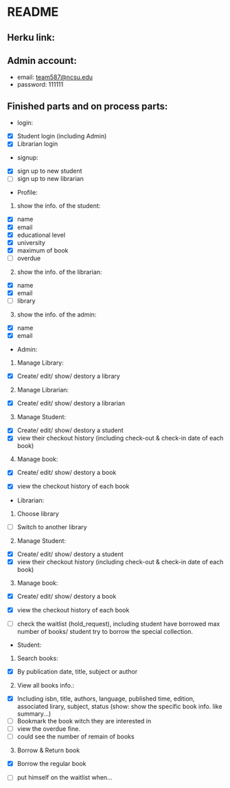 # README

## Herku link:

## Admin account:
  * email: team587@ncsu.edu
  * password: 111111
  
## Finished parts and on process parts:

* login:
- [x] Student login (including Admin)
- [x] Librarian login

* signup:
- [x] sign up to new student
- [ ] sign up to new librarian

* Profile:
1. show the info. of the student: 
- [x] name
- [x] email
- [x] educational level
- [x] university
- [x] maximum of book
- [ ] overdue

2. show the info. of the librarian:
- [x] name
- [x] email
- [ ] library

3. show the info. of the admin:
- [x] name
- [x] email

* Admin:
1. Manage Library: 
- [x] Create/ edit/ show/ destory a library 

2. Manage Librarian: 
- [x] Create/ edit/ show/ destory a librarian

3. Manage Student: 
- [x] Create/ edit/ show/ destory a student
- [x] view their checkout history (including check-out & check-in date of each book)

4. Manage book: 
- [x] Create/ edit/ show/ destory a book
- [x] view the checkout history of each book


* Librarian:
1. Choose library
- [ ] Switch to another library

2. Manage Student: 
- [x] Create/ edit/ show/ destory a student
- [x] view their checkout history (including check-out & check-in date of each book)

3. Manage book: 
- [x] Create/ edit/ show/ destory a book
- [x] view the checkout history of each book
- [ ] check the waitlist (hold_request), including student have borrowed max number of books/ student try to borrow the special collection.


* Student:
1. Search books: 
- [x] By publication date, title, subject or author 
    
2. View all books info.: 
- [x] Including isbn, title, authors, language, published time, edition, associated lirary, subject, status (show: show the specific book info. like summary...)
- [ ] Bookmark the book witch they are interested in
- [ ] view the overdue fine.
- [ ] could see the number of remain of books

3. Borrow & Return book
- [x] Borrow the regular book
- [ ] put himself on the waitlist when...


    
    
      
